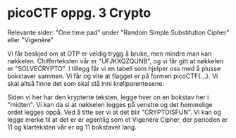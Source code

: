 # picoCTF oppg. 3 Crypto

Relevante sider: "One time pad" under "Random Simple Substitution Cipher" eller "Vigenère"

Vi får beskjed om at OTP er veldig trygg å bruke, men mindre man kan nøkkelen. Chifferteksten vår er "UFJKXQZQUNB", og vi får gitt at nøkkelen er "SOLVECRYPTO". I tillegg får vi en tabell som hjelper oss med å plusse bokstaver sammen. Vi får og vite at flagget er på formen picoCTF{...}. Vi skal altså finne det som skal stå inni krøllparentesene. 

Siden vi her har den krypterte teksten, legge hver on en bokstav her i "midten". Vi kan da si at nøkkelen legges på venstre og det hemmelige ordet legges oppå. 
Ved å titte ser vi at det blir "CRYPTOISFUN". 
Vi kan og legge merke til at det er er egentlig som et Vigenère Cipher, der perioden er 11 og klarteksten vår er og 11 bokstaver lang.